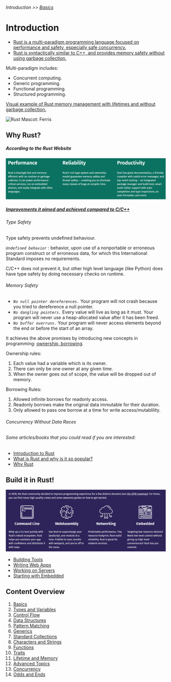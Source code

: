 _Introduction >> [Basics](./basics.md)_

# Introduction
- [Rust is a multi-paradigm programming language focused on performance and safety, especially safe concurrency.](https://en.wikipedia.org/wiki/Rust_(programming_language))
- [Rust is syntactically similar to C++, and provides memory safety without using garbage collection.](https://en.wikipedia.org/wiki/Rust_(programming_language))

Multi-paradigm includes:

- Concurrent computing.
- Generic programming.
- Functional programming.
- Structured programming.

[Visual example of Rust memory management with lifetimes and without garbage collection.](https://speakerdeck.com/deepu105/rust-stack-vs-heap-usage)

![Rust Mascot: Ferris](https://upload.wikimedia.org/wikipedia/commons/thumb/2/20/Rustacean-orig-noshadow.svg/220px-Rustacean-orig-noshadow.svg.png)

## Why Rust?

##### According to the Rust Website

[![Why, from home page of Rust.](./images/why-rust-site.png)](https://www.rust-lang.org/)

##### [Improvements it aimed and achieved compared to C/C++](https://www.oreilly.com/programming/free/files/why-rust.pdf)

###### Type Safety

Type safety prevents undefined behaviour.

_`Undefined behavior`_ : behavior, upon use of a nonportable or erroneous program construct or of erroneous data, for which this International Standard
imposes no requirements.

C/C++ does not prevent it, but other high level language (like Python) does have type safety by doing necessary checks on runtime.

###### Memory Safety

- _`No null pointer dereferences.`_ Your program will not crash
because you tried to dereference a null pointer.
- _`No dangling pointers.`_ Every value will live as long as it must.
Your program will never use a heap-allocated value after it has
been freed.
- _`No buffer overruns.`_ Your program will never access elements
beyond the end or before the start of an array.

It achieves the above promises by introducing new concepts in programming: [ownership, borrowing](https://www.youtube.com/watch?v=2IxQgXQl_Ws).

Ownership rules:

1. Each value had a variable which is its owner.
1. There can only be one owner at any given time.
1. When the owner goes out of scope, the value will be dropped out of memory.

Borrowing Rules:

1. Allowed infinite borrows for readonly access.
1. Readonly borrows make the original data immutable for their duration.
1. Only allowed to pass one borrow at a time for write access/mutablility.

###### Concurrency Without Data Races

###### _Some articles/books that you could read if you are interested:_

- [Introduction to Rust](https://serokell.io/blog/rust-guide)
- [What is Rust and why is it so popular?](https://stackoverflow.blog/2020/01/20/what-is-rust-and-why-is-it-so-popular/)
- [Why Rust](https://www.oreilly.com/programming/free/files/why-rust.pdf)

## Build it in Rust!

[![Build, from home page of Rust.](./images/build-rust-site.png)](https://www.rust-lang.org/)

- [Building Tools](https://www.rust-lang.org/what/cli)
- [Writing Web Apps](https://www.rust-lang.org/what/wasm)
- [Working on Servers](https://www.rust-lang.org/what/networking)
- [Starting with Embedded](https://www.rust-lang.org/what/embedded)

## Content Overview

1. [Basics](./basics.md)
1. [Types and Variables](./types-and-variables.md)
1. [Control Flow](./control-flow.md)
1. [Data Structures](./data-structures.md)
1. [Pattern Matching](./pattern-matching.md) 
1. [Generics](./generics.md) 
1. [Standard Collections](./standard-collections.md)
1. [Characters and Strings](./characters-strings.md)
1. [Functions](./functions.md)
1. [Traits](./traits.md)
1. [Lifetime and Memory](./lifetime-memory.md)
1. [Advanced Topics](./advanced-topics.md)
1. [Concurrency](./concurrency.md)
1. [Odds and Ends](./odds-and-ends-.md)